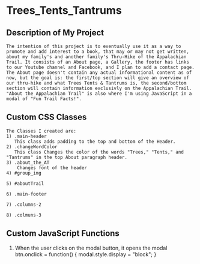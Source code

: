 # Trees_Tents_Tantrums
## Description of My Project
```
The intention of this project is to eventually use it as a way to promote and add interest to a book, that may or may not get written, about my family's and another family's Thru-Hike of the Appalachian Trail. It consists of an About page, a Gallery, the footer has links to our Youtube channel and Facebook, and I plan to add a contact page. The About page doesn't contain any actual informational content as of now, but the goal is: the first/top section will give an overview of our thru-hike and what Trees Tents & Tantrums is, the second/bottom section will contain information exclusivly on the Appalachian Trail. "About the Appalachian Trail" is also where I'm using JavaScript in a modal of "Fun Trail Facts!".
```
## Custom CSS Classes
```
The Classes I created are:
1) .main-header
   This class adds padding to the top and bottom of the Header.
2) .changeWordColor 
   This class Changes the color of the words "Trees," "Tents," and "Tantrums" in the top About paragraph header.
3) .about_the_AT
    Changes font of the header
4) #group_img

5) #aboutTrail

6) .main-footer

7) .columns-2 

8) .colmuns-3
```
## Custom JavaScript Functions
1) When the user clicks on the modal button, it opens the modal
    btn.onclick = function() {
    modal.style.display = "block";
}
